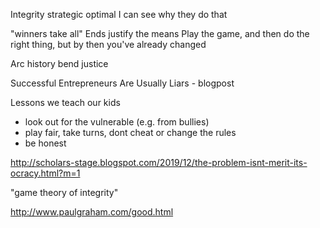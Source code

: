 
Integrity strategic optimal
   I can see why they do that

"winners take all"
Ends justify the means
Play the game, and then do the right thing, but by then you've already changed

Arc history bend justice

 Successful Entrepreneurs Are Usually Liars - blogpost

Lessons we teach our kids
- look out for the vulnerable (e.g. from bullies)
- play fair, take turns, dont cheat or change the rules
- be honest


http://scholars-stage.blogspot.com/2019/12/the-problem-isnt-merit-its-ocracy.html?m=1

"game theory of integrity"

http://www.paulgraham.com/good.html
